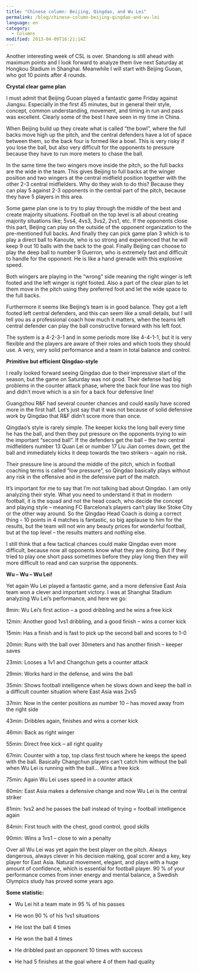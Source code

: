 ```yaml
---
title: "Chinese column: Beijing, Qingdao, and Wu Lei"
permalink: /blog/chinese-column-beijing-qingdao-and-wu-lei
language: en
category:
  - Columns
modified: 2013-04-09T16:21:14Z
---
```


Another interesting week of CSL is over. Shandong is still ahead with maximum points and I look forward to analyze them live next Saturday at Hongkou Stadium in Shanghai. Meanwhile I will start with Beijing Guoan, who got 10 points after 4 rounds.

**Crystal clear game plan**

I must admit that Beijing Guoan played a fantastic game Friday against Jiangsu. Especially in the first 45 minutes, but in general their style, concept, common understanding, movement, and timing in run and pass was excellent. Clearly some of the best I have seen in my time in China.



When Beijing build up they create what is called “the bowl”, where the full backs move high up the pitch, and the central defenders have a lot of space between them, so the back four is formed like a bowl. This is very risky if you lose the ball, but also very difficult for the opponents to pressure because they have to run more meters to chase the ball. 

In the same time the two wingers move inside the pitch, so the full backs are the wide in the team. This gives Beijing to full backs at the winger position and two wingers at the central midfield position together with the other 2-3 central midfielders. Why do they wish to do this? Because they can play 5 against 2-3 opponents in the central part of the pitch, because they have 5 players in this area.



Some game plan one is to try to play through the middle of the best and create majority situations. Football on the top level is all about creating majority situations like; 5vs4, 4vs3, 3vs2, 2vs1, etc. If the opponents close this part, Beijing can play on the outside of the opponent organization to the pre-mentioned full backs. And finally they can pick game plan 3 which is to play a direct ball to Kanoute, who is so strong and experienced that he will keep 9 out 10 balls with the back to the goal. Finally Beijing can choose to play the deep ball to number 9 Guerron, who is extremely fast and difficult to handle for the opponent. He is like a hand grenade with this explosive speed.

Both wingers are playing in the “wrong” side meaning the right winger is left footed and the left winger is right footed. Also a part of the clear plan to let them move in the pitch using they preferred foot and let the wide space to the full backs.



Furthermore it seems like Beijing’s team is in good balance. They got a left footed left central defenders, and this can seem like a small details, but I will tell you as a professional coach how much it matters, when the teams left central defender can play the ball constructive forward with his left foot.

The system is a 4-2-3-1 and in some periods more like 4-4-1-1, but it is very flexible and the players are aware of their roles and which tools they should use. A very, very solid performance and a team in total balance and control.



**Primitive but efficient Qingdao-style**

I really looked forward seeing Qingdao due to their impressive start of the season, but the game on Saturday was not good. Their defense had big problems in the counter attack phase, where the back four line was too high and didn’t move which is a sin for a back four defensive line!

Guangzhou R&F had several counter chances and could easily have scored more in the first half. Let’s just say that it was not because of solid defensive work by Qingdao that R&F didn’t score more than once.



Qingdao’s style is rarely simple. The keeper kicks the long ball every time he has the ball, and then they put pressure on the opponents trying to win the important “second ball”. If the defenders get the ball – the two central midfielders number 13 Quan Lei or number 17 Liu Jian comes down, get the ball and immediately kicks it deep towards the two strikers – again no risk.

Their pressure line is around the middle of the pitch, which in football coaching terms is called “low pressure”, so Qingdao basically plays without any risk in the offensive and in the defensive part of the match.



It’s important for me to say that I’m not talking bad about Qingdao. I am only analyzing their style. What you need to understand it that in modern football, it is the squad and not the head coach, who decide the concept and playing style – meaning FC Barcelona’s players can’t play like Stoke City or the other way around. So the Qingdao Head Coach is doing a correct thing – 10 points in 4 matches is fantastic, so big applause to him for the results, but the team will not win any beauty prices for wonderful football, but at the top level – the results matters and nothing else.

I still think that a few tactical chances could make Qingdao even more difficult, because now all opponents know what they are doing. But if they tried to play one short pass sometimes before they play long then they will more difficult to read and can surprise the opponents.



**Wu – Wu – Wu Lei!**

Yet again Wu Lei played a fantastic game, and a more defensive East Asia team won a clever and important victory. I was at Shanghai Stadium analyzing Wu Lei’s performance, and here we go:



8min: Wu Lei’s first action – a good dribbling and he wins a free kick

12min: Another good 1vs1 dribbling, and a good finish – wins a corner kick

15min: Has a finish and is fast to pick up the second ball and scores to 1-0

20min: Runs with the ball over 30meters and has another finish – keeper saves

23min: Looses a 1v1 and Changchun gets a counter attack

29min: Works hard in the defense, and wins the ball

35min: Shows football intelligence when he slows down and keep the ball in a difficult counter situation where East Asia was 2vs5

37min: Now in the center positions as number 10 – has moved away from the right side

43min: Dribbles again, finishes and wins a corner kick

46min: Back as right winger

55min: Direct free kick – all right quality

67min: Counter with a top, top class first touch where he keeps the speed with the ball. Basically Changchun players can’t catch him without the ball when Wu Lei is running with the ball… Wins a free kick

75min: Again Wu Lei uses speed in a counter attack

80min: East Asia makes a defensive change and now Wu Lei is the central striker

81min: 1vs2 and he passes the ball instead of trying = football intelligence again

84min: First touch with the chest, good control, good skills

90min: Wins a 1vs1 – close to win a penalty



Over all Wu Lei was yet again the best player on the pitch. Always dangerous, always clever in his decision making, goal scorer and a key, key player for East Asia. Natural movement, elegant, and plays with a huge amount of confidence, which is essential for football player. 90 % of your performance comes from inner energy and mental balance, a Swedish Olympics study has proved some years ago.



**Some statistic:**

- Wu Lei hit a team mate in 95 % of his passes

- He won 90 % of his 1vs1 situations

- He lost the ball 4 times

- He won the ball 4 times

- He dribbled past an opponent 10 times with success

- He had 5 finishes at the goal where 4 of them had quality
